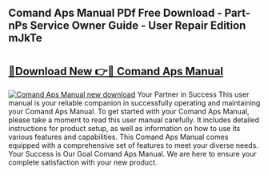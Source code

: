 ## Comand Aps Manual PDf Free Download - Part-nPs Service Owner Guide - User Repair Edition mJkTe

# <h2><a href="http://bc63531.oget.top/?id=Comand+Aps+Manual">🔗Download New 👉🔴 Comand Aps Manual</a></h2>

[![Comand Aps Manual new download](https://i.imgur.com/5g1atiW.png)](http://bc63531.oget.top/?id=Comand+Aps+Manual)
Your Partner in Success This user manual is your reliable companion in successfully operating and maintaining your Comand Aps Manual. To get started with your Comand Aps Manual, please take a moment to read this user manual carefully. It includes detailed instructions for product setup, as well as information on how to use its various features and capabilities. This Comand Aps Manual comes equipped with a comprehensive set of features to meet your diverse needs. Your Success is Our Goal Comand Aps Manual. We are here to ensure your complete satisfaction with your new product.
